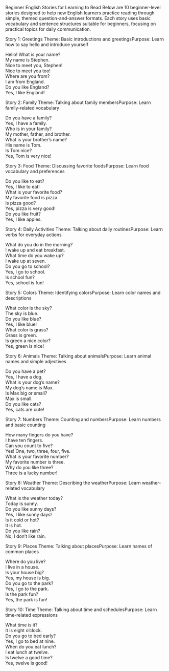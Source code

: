 
Beginner English Stories for Learning to Read
Below are 10 beginner-level stories designed to help new English learners practice reading through simple, themed question-and-answer formats. Each story uses basic vocabulary and sentence structures suitable for beginners, focusing on practical topics for daily communication.

Story 1: Greetings
Theme: Basic introductions and greetingsPurpose: Learn how to say hello and introduce yourself  

Hello! What is your name?  
My name is Stephen.  
Nice to meet you, Stephen!  
Nice to meet you too!  
Where are you from?  
I am from England.  
Do you like England?  
Yes, I like England!


Story 2: Family
Theme: Talking about family membersPurpose: Learn family-related vocabulary  

Do you have a family?  
Yes, I have a family.  
Who is in your family?  
My mother, father, and brother.  
What is your brother’s name?  
His name is Tom.  
Is Tom nice?  
Yes, Tom is very nice!


Story 3: Food
Theme: Discussing favorite foodsPurpose: Learn food vocabulary and preferences  

Do you like to eat?  
Yes, I like to eat!  
What is your favorite food?  
My favorite food is pizza.  
Is pizza good?  
Yes, pizza is very good!  
Do you like fruit?  
Yes, I like apples.


Story 4: Daily Activities
Theme: Talking about daily routinesPurpose: Learn verbs for everyday actions  

What do you do in the morning?  
I wake up and eat breakfast.  
What time do you wake up?  
I wake up at seven.  
Do you go to school?  
Yes, I go to school.  
Is school fun?  
Yes, school is fun!


Story 5: Colors
Theme: Identifying colorsPurpose: Learn color names and descriptions  

What color is the sky?  
The sky is blue.  
Do you like blue?  
Yes, I like blue!  
What color is grass?  
Grass is green.  
Is green a nice color?  
Yes, green is nice!


Story 6: Animals
Theme: Talking about animalsPurpose: Learn animal names and simple adjectives  

Do you have a pet?  
Yes, I have a dog.  
What is your dog’s name?  
My dog’s name is Max.  
Is Max big or small?  
Max is small.  
Do you like cats?  
Yes, cats are cute!


Story 7: Numbers
Theme: Counting and numbersPurpose: Learn numbers and basic counting  

How many fingers do you have?  
I have ten fingers.  
Can you count to five?  
Yes! One, two, three, four, five.  
What is your favorite number?  
My favorite number is three.  
Why do you like three?  
Three is a lucky number!


Story 8: Weather
Theme: Describing the weatherPurpose: Learn weather-related vocabulary  

What is the weather today?  
Today is sunny.  
Do you like sunny days?  
Yes, I like sunny days!  
Is it cold or hot?  
It is hot.  
Do you like rain?  
No, I don’t like rain.


Story 9: Places
Theme: Talking about placesPurpose: Learn names of common places  

Where do you live?  
I live in a house.  
Is your house big?  
Yes, my house is big.  
Do you go to the park?  
Yes, I go to the park.  
Is the park fun?  
Yes, the park is fun!


Story 10: Time
Theme: Talking about time and schedulesPurpose: Learn time-related expressions  

What time is it?  
It is eight o’clock.  
Do you go to bed early?  
Yes, I go to bed at nine.  
When do you eat lunch?  
I eat lunch at twelve.  
Is twelve a good time?  
Yes, twelve is good!

